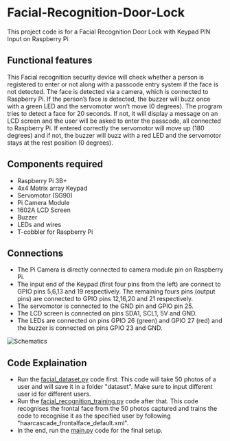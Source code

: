 # Facial-Recognition-Door-Lock
This project code is for a Facial Recognition Door Lock with Keypad PIN Input on Raspberry Pi
## Functional features
This Facial recognition security device will check whether a person is registered to enter or not along with a passcode entry system if the face is not detected. The face is detected via a camera, which is connected to Raspberry Pi. If the person’s face is detected, the buzzer will buzz once with a green LED and the servomotor won't move (0 degrees). The program tries to detect a face for 20 seconds. If not, it will display a message on an LCD screen and the user will be asked to enter the passcode, all connected to Raspberry Pi. If entered correctly the servomotor will move up (180 degrees) and if not, the buzzer will buzz with a red LED and the servomotor stays at the rest position (0 degrees).
## Components required
- Raspberry Pi 3B+
- 4x4 Matrix array Keypad
- Servomotor (SG90)
- Pi Camera Module
- 1602A LCD Screen
- Buzzer
- LEDs and wires
- T-cobbler for Raspberry Pi
## Connections
- The Pi Camera is directly connected to camera module pin on Raspberry Pi.
- The input end of the Keypad (first four pins from the left) are connect to GPIO pins 5,6,13 and 19 respectively. The remaining fours pins (output pins) are connected to GPIO pins 12,16,20 and 21 respectively.
- The servomotor is connected to the GND pin and GPIO pin 25.
- The LCD screen is connected on pins SDA1, SCL1, 5V and GND.
- The LEDs are connected on pins GPIO 26 (green) and GPIO 27 (red) and the buzzer is connected on pins GPIO 23 and GND.


![Schematics](https://user-images.githubusercontent.com/73520531/195213791-49ac2313-d4c7-42a8-bb8c-44df3a115032.jpg)

## Code Explaination
- Run the [facial_dataset.py](https://github.com/DhruvalShah199/Facial-Recognition-Door-Lock/blob/main/Codes/facial_dataset.py) code first. This code will take 50 photos of a user and will save it in a folder "dataset". Make sure to input different user id for different users.
- Run the [facial_recognition_training.py](https://github.com/DhruvalShah199/Facial-Recognition-Door-Lock/blob/main/Codes/facial_recognition_training.py) code after that. This code recognises the frontal face from the 50 photos captured and trains the code to recognise it as the specified user by following "haarcascade_frontalface_default.xml".
- In the end, run the [main.py](https://github.com/DhruvalShah199/Facial-Recognition-Door-Lock/blob/main/Codes/main.py) code for the final setup.

